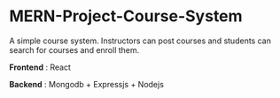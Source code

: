 # MERN-Project-Course-System

A simple course system. Instructors can post courses and students can search for courses and enroll them. 

**Frontend** : React

**Backend** : Mongodb + Expressjs + Nodejs
